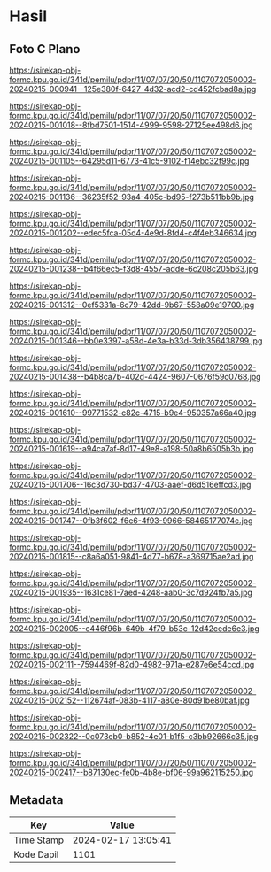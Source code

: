 # Hasil

## Foto C Plano

https://sirekap-obj-formc.kpu.go.id/341d/pemilu/pdpr/11/07/07/20/50/1107072050002-20240215-000941--125e380f-6427-4d32-acd2-cd452fcbad8a.jpg

https://sirekap-obj-formc.kpu.go.id/341d/pemilu/pdpr/11/07/07/20/50/1107072050002-20240215-001018--8fbd7501-1514-4999-9598-27125ee498d6.jpg

https://sirekap-obj-formc.kpu.go.id/341d/pemilu/pdpr/11/07/07/20/50/1107072050002-20240215-001105--64295d11-6773-41c5-9102-f14ebc32f99c.jpg

https://sirekap-obj-formc.kpu.go.id/341d/pemilu/pdpr/11/07/07/20/50/1107072050002-20240215-001136--36235f52-93a4-405c-bd95-f273b511bb9b.jpg

https://sirekap-obj-formc.kpu.go.id/341d/pemilu/pdpr/11/07/07/20/50/1107072050002-20240215-001202--edec5fca-05d4-4e9d-8fd4-c4f4eb346634.jpg

https://sirekap-obj-formc.kpu.go.id/341d/pemilu/pdpr/11/07/07/20/50/1107072050002-20240215-001238--b4f66ec5-f3d8-4557-adde-6c208c205b63.jpg

https://sirekap-obj-formc.kpu.go.id/341d/pemilu/pdpr/11/07/07/20/50/1107072050002-20240215-001312--0ef5331a-6c79-42dd-9b67-558a09e19700.jpg

https://sirekap-obj-formc.kpu.go.id/341d/pemilu/pdpr/11/07/07/20/50/1107072050002-20240215-001346--bb0e3397-a58d-4e3a-b33d-3db356438799.jpg

https://sirekap-obj-formc.kpu.go.id/341d/pemilu/pdpr/11/07/07/20/50/1107072050002-20240215-001438--b4b8ca7b-402d-4424-9607-0676f59c0768.jpg

https://sirekap-obj-formc.kpu.go.id/341d/pemilu/pdpr/11/07/07/20/50/1107072050002-20240215-001610--99771532-c82c-4715-b9e4-950357a66a40.jpg

https://sirekap-obj-formc.kpu.go.id/341d/pemilu/pdpr/11/07/07/20/50/1107072050002-20240215-001619--a94ca7af-8d17-49e8-a198-50a8b6505b3b.jpg

https://sirekap-obj-formc.kpu.go.id/341d/pemilu/pdpr/11/07/07/20/50/1107072050002-20240215-001706--16c3d730-bd37-4703-aaef-d6d516effcd3.jpg

https://sirekap-obj-formc.kpu.go.id/341d/pemilu/pdpr/11/07/07/20/50/1107072050002-20240215-001747--0fb3f602-f6e6-4f93-9966-58465177074c.jpg

https://sirekap-obj-formc.kpu.go.id/341d/pemilu/pdpr/11/07/07/20/50/1107072050002-20240215-001815--c8a6a051-9841-4d77-b678-a369715ae2ad.jpg

https://sirekap-obj-formc.kpu.go.id/341d/pemilu/pdpr/11/07/07/20/50/1107072050002-20240215-001935--1631ce81-7aed-4248-aab0-3c7d924fb7a5.jpg

https://sirekap-obj-formc.kpu.go.id/341d/pemilu/pdpr/11/07/07/20/50/1107072050002-20240215-002005--c446f96b-649b-4f79-b53c-12d42cede6e3.jpg

https://sirekap-obj-formc.kpu.go.id/341d/pemilu/pdpr/11/07/07/20/50/1107072050002-20240215-002111--7594469f-82d0-4982-971a-e287e6e54ccd.jpg

https://sirekap-obj-formc.kpu.go.id/341d/pemilu/pdpr/11/07/07/20/50/1107072050002-20240215-002152--112674af-083b-4117-a80e-80d91be80baf.jpg

https://sirekap-obj-formc.kpu.go.id/341d/pemilu/pdpr/11/07/07/20/50/1107072050002-20240215-002322--0c073eb0-b852-4e01-b1f5-c3bb92666c35.jpg

https://sirekap-obj-formc.kpu.go.id/341d/pemilu/pdpr/11/07/07/20/50/1107072050002-20240215-002417--b87130ec-fe0b-4b8e-bf06-99a962115250.jpg


## Metadata

| Key        | Value               |
| ---------- | ------------------- |
| Time Stamp | 2024-02-17 13:05:41 |
| Kode Dapil | 1101                |



